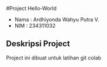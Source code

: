 #Project Hello-World

- Nama : Ardhiyonda Wahyu Putra V.
- NIM : 234311032

## Deskripsi Project
Project ini dibuat untuk latihan git colab
